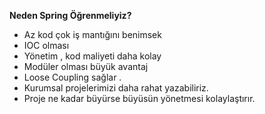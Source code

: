 **Neden Spring Öğrenmeliyiz?**

- Az kod çok iş mantığını benimsek
- IOC olması 
- Yönetim , kod maliyeti daha kolay
- Modüler olması büyük avantaj
- Loose Coupling sağlar .
- Kurumsal projelerimizi daha rahat yazabiliriz.
- Proje ne kadar büyürse büyüsün yönetmesi kolaylaştırır. 
